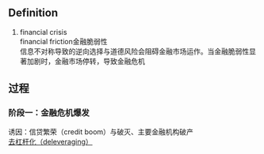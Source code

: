 ## Definition  
1. financial crisis  
financial friction金融脆弱性  
信息不对称导致的逆向选择与道德风险会阻碍金融市场运作。当金融脆弱性显著加剧时，金融市场停转，导致金融危机  
## 过程  
### 阶段一：金融危机爆发  
诱因：信贷繁荣（credit boom）与破灭、主要金融机构破产  
[去杠杆化（deleveraging）](https://www.zhihu.com/question/20417339)
 
